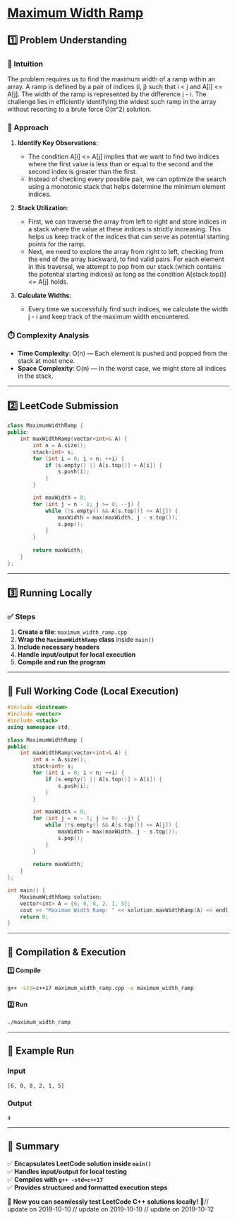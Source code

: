 # **[Maximum Width Ramp](https://leetcode.com/problems/maximum-width-ramp/description/)**  

## **1️⃣ Problem Understanding**  
### **📌 Intuition**  
The problem requires us to find the maximum width of a ramp within an array. A ramp is defined by a pair of indices (i, j) such that i < j and A[i] <= A[j]. The width of the ramp is represented by the difference j - i. The challenge lies in efficiently identifying the widest such ramp in the array without resorting to a brute force O(n^2) solution.

### **🚀 Approach**  
1. **Identify Key Observations**: 
   - The condition A[i] <= A[j] implies that we want to find two indices where the first value is less than or equal to the second and the second index is greater than the first.
   - Instead of checking every possible pair, we can optimize the search using a monotonic stack that helps determine the minimum element indices.

2. **Stack Utilization**:
   - First, we can traverse the array from left to right and store indices in a stack where the value at these indices is strictly increasing. This helps us keep track of the indices that can serve as potential starting points for the ramp.
   - Next, we need to explore the array from right to left, checking from the end of the array backward, to find valid pairs. For each element in this traversal, we attempt to pop from our stack (which contains the potential starting indices) as long as the condition A[stack.top()] <= A[j] holds.

3. **Calculate Widths**:
   - Every time we successfully find such indices, we calculate the width j - i and keep track of the maximum width encountered.

### **⏱️ Complexity Analysis**  
- **Time Complexity**: O(n) — Each element is pushed and popped from the stack at most once.
- **Space Complexity**: O(n) — In the worst case, we might store all indices in the stack.

---  

## **2️⃣ LeetCode Submission**  
```cpp
class MaximumWidthRamp {
public:
    int maxWidthRamp(vector<int>& A) {
        int n = A.size();
        stack<int> s;
        for (int i = 0; i < n; ++i) {
            if (s.empty() || A[s.top()] > A[i]) {
                s.push(i);
            }
        }

        int maxWidth = 0;
        for (int j = n - 1; j >= 0; --j) {
            while (!s.empty() && A[s.top()] <= A[j]) {
                maxWidth = max(maxWidth, j - s.top());
                s.pop();
            }
        }
        
        return maxWidth;
    }
};  
```  

---  

## **3️⃣ Running Locally**  
### **✅ Steps**  
1. **Create a file**: `maximum_width_ramp.cpp`  
2. **Wrap the `MaximumWidthRamp` class** inside `main()`  
3. **Include necessary headers**  
4. **Handle input/output for local execution**  
5. **Compile and run the program**  

---  

## **📝 Full Working Code (Local Execution)**  
```cpp
#include <iostream>
#include <vector>
#include <stack>
using namespace std;

class MaximumWidthRamp {
public:
    int maxWidthRamp(vector<int>& A) {
        int n = A.size();
        stack<int> s;
        for (int i = 0; i < n; ++i) {
            if (s.empty() || A[s.top()] > A[i]) {
                s.push(i);
            }
        }

        int maxWidth = 0;
        for (int j = n - 1; j >= 0; --j) {
            while (!s.empty() && A[s.top()] <= A[j]) {
                maxWidth = max(maxWidth, j - s.top());
                s.pop();
            }
        }
        
        return maxWidth;
    }
};

int main() {
    MaximumWidthRamp solution;
    vector<int> A = {6, 0, 8, 2, 1, 5};
    cout << "Maximum Width Ramp: " << solution.maxWidthRamp(A) << endl; // Output: 4
    return 0;
}
```  

---  

## **🔧 Compilation & Execution**  
#### **1️⃣ Compile**  
```bash
g++ -std=c++17 maximum_width_ramp.cpp -o maximum_width_ramp
```  

#### **2️⃣ Run**  
```bash
./maximum_width_ramp
```  

---  

## **🎯 Example Run**  
### **Input**  
```
[6, 0, 8, 2, 1, 5]
```  
### **Output**  
```
4
```  

---  

## **📌 Summary**  
✅ **Encapsulates LeetCode solution inside `main()`**  
✅ **Handles input/output for local testing**  
✅ **Compiles with `g++ -std=c++17`**  
✅ **Provides structured and formatted execution steps**  

🚀 **Now you can seamlessly test LeetCode C++ solutions locally!** 🚀// update on 2019-10-10
// update on 2019-10-10
// update on 2019-10-12
